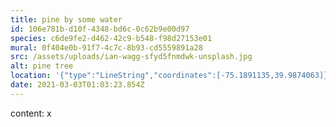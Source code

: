 ```yaml
---
title: pine by some water
id: 106e781b-d10f-4348-bd6c-0c62b9e00d97
species: c6de9fe2-d462-42c9-b548-f98d27153e01
mural: 0f404e0b-91f7-4c7c-8b93-cd5559891a28
src: /assets/uploads/ian-wagg-sfyd5fnmdwk-unsplash.jpg
alt: pine tree
location: '{"type":"LineString","coordinates":[-75.1891135,39.9874063]}'
date: 2021-03-03T01:03:23.854Z
---
```

content: x
